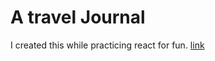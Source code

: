 # A travel Journal

I created this while practicing react for fun.
<a href="http://travellers-journal.netlify.app/">link</a>
